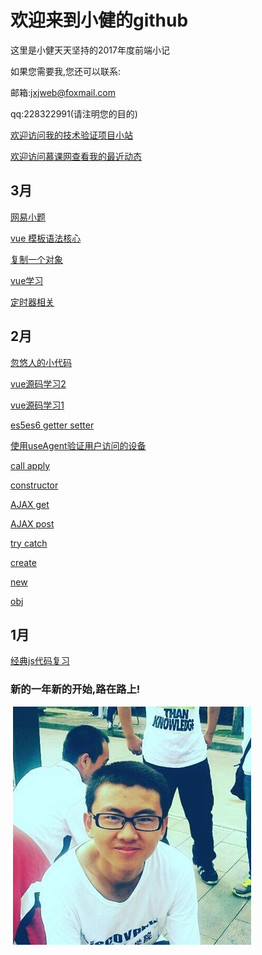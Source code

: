 # 欢迎来到小健的github

这里是小健天天坚持的2017年度前端小记

如果您需要我,您还可以联系:

邮箱:jxjweb@foxmail.com

qq:228322991(请注明您的目的)
 
 [欢迎访问我的技术验证项目小站](http://webjxj.sc2yun.com/)
 
 [欢迎访问慕课网查看我的最近动态](http://www.imooc.com/u/2413606)
 
## 3月

 [网易小题](zj0305.md)

 [vue 模板语法核心](zj0304.md)

 [复制一个对象](zj0303.md)
 
 [vue学习](zj0302.md)
 
 [定时器相关](zj0301.md) 
 
## 2月

 [忽悠人的小代码](zk0228.md)
 
 [vue源码学习2](vue02)
 
 [vue源码学习1](vue01)
 
 [es5es6 getter setter](zk02252.md)
 
 [使用useAgent验证用户访问的设备](zk0225.md)
 
 [call apply](zk0224.md)
 
 [constructor](zk0223.md)
 
 [AJAX get](zk0222.md)
 
 [AJAX post](zk0221.md)
 
 [try catch](zk0220.md)
 
 [create](zk0219.md)
 
 [new](zk0218.md)
 
 [obj](zk0217.md)
 
 
## 1月

 [经典js代码复习](zl0101.md)
 
### 新的一年新的开始,路在路上!

 ![大一长跑照片,老累了.大一啊,美好的大一](me.jpg)
